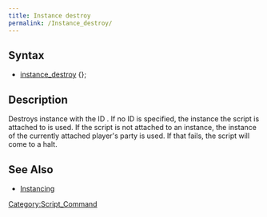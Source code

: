 ```yaml
---
title: Instance destroy
permalink: /Instance_destroy/
---
```


Syntax
------

-   [instance_destroy](/instance_destroy "wikilink") {<instance id>};

Description
-----------

Destroys instance with the ID <instance id>. If no ID is specified, the instance the script is attached to is used. If the script is not attached to an instance, the instance of the currently attached player's party is used. If that fails, the script will come to a halt.

See Also
--------

-   [Instancing](/Instancing "wikilink")

[Category:Script_Command](/Category:Script_Command "wikilink")